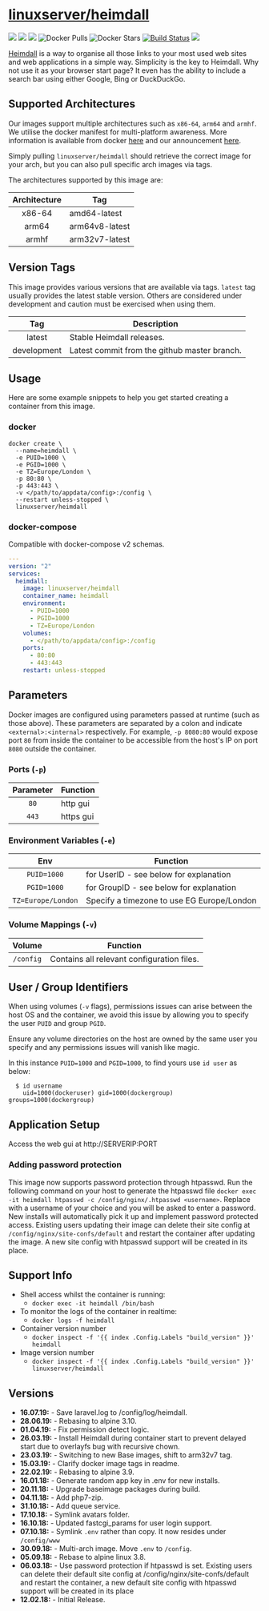 # [linuxserver/heimdall](https://github.com/linuxserver/docker-heimdall)

[![](https://img.shields.io/discord/354974912613449730.svg?logo=discord&label=LSIO%20Discord&style=flat-square)](https://discord.gg/YWrKVTn)
[![](https://images.microbadger.com/badges/version/linuxserver/heimdall.svg)](https://microbadger.com/images/linuxserver/heimdall "Get your own version badge on microbadger.com")
[![](https://images.microbadger.com/badges/image/linuxserver/heimdall.svg)](https://microbadger.com/images/linuxserver/heimdall "Get your own version badge on microbadger.com")
![Docker Pulls](https://img.shields.io/docker/pulls/linuxserver/heimdall.svg)
![Docker Stars](https://img.shields.io/docker/stars/linuxserver/heimdall.svg)
[![Build Status](https://ci.linuxserver.io/buildStatus/icon?job=Docker-Pipeline-Builders/docker-heimdall/master)](https://ci.linuxserver.io/job/Docker-Pipeline-Builders/job/docker-heimdall/job/master/)
[![](https://lsio-ci.ams3.digitaloceanspaces.com/linuxserver/heimdall/latest/badge.svg)](https://lsio-ci.ams3.digitaloceanspaces.com/linuxserver/heimdall/latest/index.html)

[Heimdall](https://heimdall.site) is a way to organise all those links to your most used web sites and web applications in a simple way.
Simplicity is the key to Heimdall.
Why not use it as your browser start page? It even has the ability to include a search bar using either Google, Bing or DuckDuckGo.

## Supported Architectures

Our images support multiple architectures such as `x86-64`, `arm64` and `armhf`. We utilise the docker manifest for multi-platform awareness. More information is available from docker [here](https://github.com/docker/distribution/blob/master/docs/spec/manifest-v2-2.md#manifest-list) and our announcement [here](https://blog.linuxserver.io/2019/02/21/the-lsio-pipeline-project/). 

Simply pulling `linuxserver/heimdall` should retrieve the correct image for your arch, but you can also pull specific arch images via tags.

The architectures supported by this image are:

| Architecture | Tag |
| :----: | --- |
| x86-64 | amd64-latest |
| arm64 | arm64v8-latest |
| armhf | arm32v7-latest |

## Version Tags

This image provides various versions that are available via tags. `latest` tag usually provides the latest stable version. Others are considered under development and caution must be exercised when using them.

| Tag | Description |
| :----: | --- |
| latest | Stable Heimdall releases. |
| development | Latest commit from the github master branch. |

## Usage

Here are some example snippets to help you get started creating a container from this image.

### docker

```
docker create \
  --name=heimdall \
  -e PUID=1000 \
  -e PGID=1000 \
  -e TZ=Europe/London \
  -p 80:80 \
  -p 443:443 \
  -v </path/to/appdata/config>:/config \
  --restart unless-stopped \
  linuxserver/heimdall
```


### docker-compose

Compatible with docker-compose v2 schemas.

```yaml
---
version: "2"
services:
  heimdall:
    image: linuxserver/heimdall
    container_name: heimdall
    environment:
      - PUID=1000
      - PGID=1000
      - TZ=Europe/London
    volumes:
      - </path/to/appdata/config>:/config
    ports:
      - 80:80
      - 443:443
    restart: unless-stopped
```

## Parameters

Docker images are configured using parameters passed at runtime (such as those above). These parameters are separated by a colon and indicate `<external>:<internal>` respectively. For example, `-p 8080:80` would expose port `80` from inside the container to be accessible from the host's IP on port `8080` outside the container.

### Ports (`-p`)

| Parameter | Function |
| :----: | --- |
| `80` | http gui |
| `443` | https gui |


### Environment Variables (`-e`)

| Env | Function |
| :----: | --- |
| `PUID=1000` | for UserID - see below for explanation |
| `PGID=1000` | for GroupID - see below for explanation |
| `TZ=Europe/London` | Specify a timezone to use EG Europe/London |

### Volume Mappings (`-v`)

| Volume | Function |
| :----: | --- |
| `/config` | Contains all relevant configuration files. |



## User / Group Identifiers

When using volumes (`-v` flags), permissions issues can arise between the host OS and the container, we avoid this issue by allowing you to specify the user `PUID` and group `PGID`.

Ensure any volume directories on the host are owned by the same user you specify and any permissions issues will vanish like magic.

In this instance `PUID=1000` and `PGID=1000`, to find yours use `id user` as below:

```
  $ id username
    uid=1000(dockeruser) gid=1000(dockergroup) groups=1000(dockergroup)
```

## Application Setup

Access the web gui at http://SERVERIP:PORT


### Adding password protection

This image now supports password protection through htpasswd. Run the following command on your host to generate the htpasswd file `docker exec -it heimdall htpasswd -c /config/nginx/.htpasswd <username>`. Replace <username> with a username of your choice and you will be asked to enter a password. New installs will automatically pick it up and implement password protected access. Existing users updating their image can delete their site config at `/config/nginx/site-confs/default` and restart the container after updating the image. A new site config with htpasswd support will be created in its place.



## Support Info

* Shell access whilst the container is running: 
  * `docker exec -it heimdall /bin/bash`
* To monitor the logs of the container in realtime: 
  * `docker logs -f heimdall`
* Container version number 
  * `docker inspect -f '{{ index .Config.Labels "build_version" }}' heimdall`
* Image version number
  * `docker inspect -f '{{ index .Config.Labels "build_version" }}' linuxserver/heimdall`

## Versions

* **16.07.19:** - Save laravel.log to /config/log/heimdall.
* **28.06.19:** - Rebasing to alpine 3.10.
* **01.04.19:** - Fix permission detect logic.
* **26.03.19:** - Install Heimdall during container start to prevent delayed start due to overlayfs bug with recursive chown.
* **23.03.19:** - Switching to new Base images, shift to arm32v7 tag.
* **15.03.19:** - Clarify docker image tags in readme.
* **22.02.19:** - Rebasing to alpine 3.9.
* **16.01.18:** - Generate random app key in .env for new installs.
* **20.11.18:** - Upgrade baseimage packages during build.
* **04.11.18:** - Add php7-zip.
* **31.10.18:** - Add queue service.
* **17.10.18:** - Symlink avatars folder.
* **16.10.18:** - Updated fastcgi_params for user login support.
* **07.10.18:** - Symlink `.env` rather than copy. It now resides under `/config/www`
* **30.09.18:** - Multi-arch image. Move `.env` to `/config`.
* **05.09.18:** - Rebase to alpine linux 3.8.
* **06.03.18:** - Use password protection if htpasswd is set. Existing users can delete their default site config at /config/nginx/site-confs/default and restart the container, a new default site config with htpasswd support will be created in its place
* **12.02.18:** - Initial Release.
